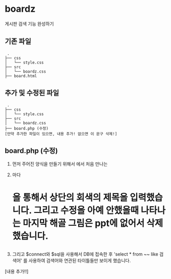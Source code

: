 # boardz
게시판 검색 기능 완성하기

## 기존 파일
```
 .
├── css
│   └── style.css
├── src
│   └── boardz.css
├── board.html
```

## 추가 및 수정된 파일
```
 .
├── css
│   └── style.css
├── src
│   └── boardz.css
├── board.php (수정)
[만약 추가한 파일이 있으면, 내용 추가! 없으면 이 문구 삭제!]
```

## board.php (수정)
1. 먼저 주어진 양식을 만들기 위해서
<ui>에서 처음 만나는 <li>마다 <h1>을 통해서 상단의 회색의 제목을 입력했습니다.
그리고 수정을 아예 안했을때 나타나는 마지막 해골 그림은 ppt에 없어서 삭제했습니다.

2. 그리고 $connect와 $sql을 사용해서 DB에 접속한 후
'select * from ~~ like 검색어' 를 사용하여 검색어와 연관된 타이틀들만 보이게 했습니다.

[내용 추가!!]